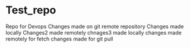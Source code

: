 # Test_repo
Repo for Devops
Changes made on git remote repository
Changes made locally
Changes2 made remotely
chnages3 made locally
changes made remotely for fetch
changes made for git pull
